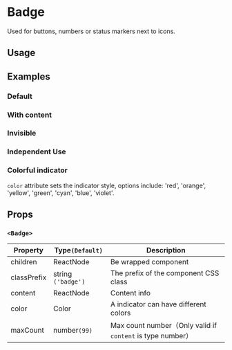 # Badge

Used for buttons, numbers or status markers next to icons.

## Usage

<!--{include:(components/badge/fragments/import.md)}-->

## Examples

### Default

<!--{include:`basic.md`}-->

### With content

<!--{include:`content.md`}-->

### Invisible

<!--{include:`invisible.md`}-->

### Independent Use

<!--{include:`independent.md`}-->

### Colorful indicator

`color` attribute sets the indicator style, options include: 'red', 'orange', 'yellow', 'green', 'cyan', 'blue', 'violet'.

<!--{include:`color.md`}-->

## Props

<!--{include:(_common/types/color.md)}-->

### `<Badge>`

| Property    | Type`(Default)`    | Description                                                |
| ----------- | ------------------ | ---------------------------------------------------------- |
| children    | ReactNode          | Be wrapped component                                       |
| classPrefix | string `('badge')` | The prefix of the component CSS class                      |
| content     | ReactNode          | Content info                                               |
| color       | Color              | A indicator can have different colors                      |
| maxCount    | number`(99)`       | Max count number（Only valid if `content` is type number） |
